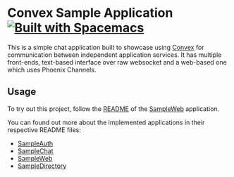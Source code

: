 # Convex Sample Application [![Built with Spacemacs](https://cdn.rawgit.com/syl20bnr/spacemacs/442d025779da2f62fc86c2082703697714db6514/assets/spacemacs-badge.svg)](http://spacemacs.org)

This is a simple chat application built to showcase using [Convex](https://github.com/thusfresh/convex) for communication between independent application services.
It has multiple front-ends, text-based interface over raw websocket and a web-based one which uses Phoenix Channels.

## Usage

To try out this project, follow the [README](https://github.com/thusfresh/convex_sample/blob/master/apps/sample_web/README.md) of the [SampleWeb](https://github.com/thusfresh/convex_sample/blob/master/apps/sample_web) application.

You can found out more about the implemented applications in their respective README files:

* [SampleAuth](https://github.com/thusfresh/convex_sample/blob/master/apps/sample_auth/README.md)
* [SampleChat](https://github.com/thusfresh/convex_sample/blob/master/apps/sample_chat/README.md)
* [SampleWeb](https://github.com/thusfresh/convex_sample/blob/master/apps/sample_web/README.md)
* [SampleDirectory](https://github.com/thusfresh/convex_sample/blob/master/apps/sample_directory/README.md)

